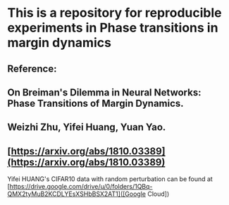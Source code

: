 # This is a repository for reproducible experiments in Phase transitions in margin dynamics

## Reference:
## On Breiman's Dilemma in Neural Networks: Phase Transitions of Margin Dynamics. 
## Weizhi Zhu, Yifei Huang, Yuan Yao. 
## [https://arxiv.org/abs/1810.03389](https://arxiv.org/abs/1810.03389)

Yifei HUANG's CIFAR10 data with random perturbation can be found at 
[https://drive.google.com/drive/u/0/folders/1QBq-QMX2tyMuB2KCDLYEsXSHbBSX2AT1]([Google Cloud])
